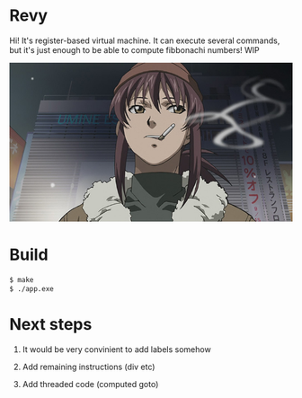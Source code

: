 # Revy

Hi! It's register-based virtual machine. It can execute several commands, but it's just enough to be able to compute fibbonachi numbers! WIP

![](./revy.jpg)

# Build

```
$ make
$ ./app.exe
```

# Next steps

1. It would be very convinient to add labels somehow

2. Add remaining instructions (div etc)

3. Add threaded code (computed goto)
